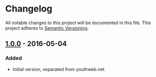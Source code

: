 # Changelog

All notable changes to this project will be documented in this file.
This project adheres to [Semantic Versioning](http://semver.org/).

## [1.0.0] - 2016-05-04
### Added
- Initial version, separated from youthweb.net

[Unreleased]: https://github.com/youthweb/bbcode-parser/compare/1.0.0...HEAD
[1.0.0]: https://github.com/youthweb/bbcode-parser/compare/c4163941a543d79e2179fa54559ba06bc9e1f4a4...1.0.0

